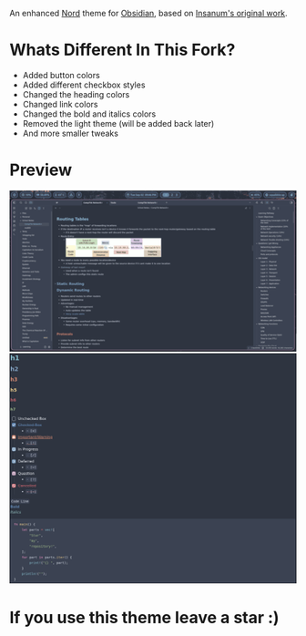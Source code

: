 An enhanced [Nord](https://github.com/arcticicestudio/nord) theme for [Obsidian](https://obsidian.md), based on [Insanum's original work](https://github.com/insanum/obsidian_nord).

# Whats Different In This Fork?

- Added button colors
- Added different checkbox styles
- Changed the heading colors
- Changed link colors
- Changed the bold and italics colors
- Removed the light theme (will be added back later)
- And more smaller tweaks

# Preview

![Theme preview](dark1.png)
![](dark2.png)

# If you use this theme leave a star :)
